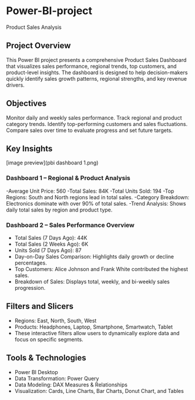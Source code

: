 # Power-BI-project
Product Sales Analysis

## Project Overview

This Power BI project presents a comprehensive Product Sales Dashboard that visualizes sales performance, regional trends, top customers, and product-level insights. 
The dashboard is designed to help decision-makers quickly identify sales growth patterns, regional strengths, and key revenue drivers.

## Objectives

Monitor daily and weekly sales performance.
Track regional and product category trends.
Identify top-performing customers and sales fluctuations.
Compare sales over time to evaluate progress and set future targets.

## Key Insights
 [image preview](pbi dashboard 1.png)
### Dashboard 1 – Regional & Product Analysis

-Average Unit Price: 560
-Total Sales: 84K
-Total Units Sold: 194
-Top Regions: South and North regions lead in total sales.
-Category Breakdown: Electronics dominate with over 90% of total sales.
-Trend Analysis: Shows daily total sales by region and product type.

### Dashboard 2 – Sales Performance Overview

- Total Sales (7 Days Ago): 44K
- Total Sales (2 Weeks Ago): 6K
- Units Sold (7 Days Ago): 87
- Day-on-Day Sales Comparison: Highlights daily growth or decline percentages.
- Top Customers: Alice Johnson and Frank White contributed the highest sales.
- Breakdown of Sales: Displays total, weekly, and bi-weekly sales progression.
  
## Filters and Slicers

- Regions: East, North, South, West
- Products: Headphones, Laptop, Smartphone, Smartwatch, Tablet
- These interactive filters allow users to dynamically explore data and focus on specific segments.

## Tools & Technologies

- Power BI Desktop
- Data Transformation: Power Query
- Data Modeling: DAX Measures & Relationships
- Visualization: Cards, Line Charts, Bar Charts, Donut Chart, and Tables


